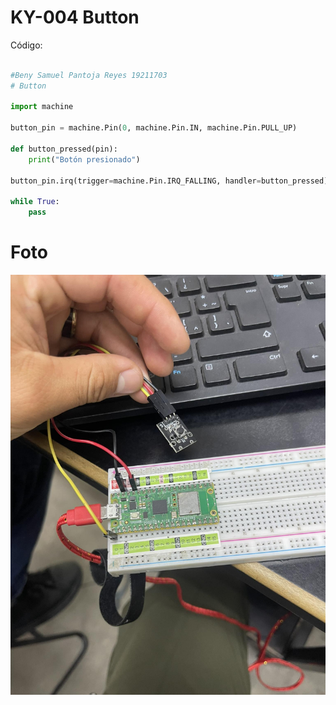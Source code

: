 # KY-004 Button

Código:

```python

#Beny Samuel Pantoja Reyes 19211703
# Button

import machine

button_pin = machine.Pin(0, machine.Pin.IN, machine.Pin.PULL_UP)

def button_pressed(pin):
    print("Botón presionado")

button_pin.irq(trigger=machine.Pin.IRQ_FALLING, handler=button_pressed)

while True:
    pass
```

# Foto

![](Button.jpg)
